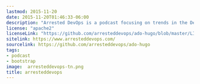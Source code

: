 ```yaml
---
lastmod: 2015-11-20
date: 2015-11-20T01:46:33-06:00
description: "Arrested DevOps is a podcast focusing on trends in the DevOps space"
license: "apache2"
licenseLink: "https://github.com/arresteddevops/ado-hugo/blob/master/LICENSE.md"
sitelink: https://www.arresteddevops.com/
sourcelink: https://github.com/arresteddevops/ado-hugo
tags:
- podcast
- bootstrap
image:  arresteddevops-tn.png
title: arresteddevops
---
```

